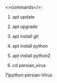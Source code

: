 <\>commands</>:

1) apt update

2) apt upgrade

3) apt install git

4) apt install python

5) apt install python2

6) cd persian_virus

7)python persian-Virus

